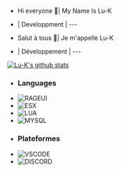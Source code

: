 - Hi everyone 👋| My Name Is Lu-K
- | Developpment | ---
                                      
- Salut à tous 👋| Je m'appelle Lu-K
- | Développement | ---

[![Lu-K's github stats](https://github-readme-stats.vercel.app/api?username=Lu-Kfr)](https://github.com/Lu-Kfr/github-readme-stats)

- ### Languages 
- ![RAGEUI](https://img.shields.io/badge/RAGEUI%20-%23E34F26.svg?&style=for-the-badge&logo=html5&logoColor=white) 
- ![ESX](https://img.shields.io/badge/ESX%20-%23E34F26.svg?&style=for-the-badge&logo=html5&logoColor=white) 
- ![LUA](https://img.shields.io/badge/Lua-2C2D72?style=for-the-badge&logo=lua&logoColor=white)  
- ![MYSQL](https://img.shields.io/badge/MySQL-00000F?style=for-the-badge&logo=mysql&logoColor=white)
- ### Plateformes
- ![VSCODE](https://img.shields.io/badge/Visual_Studio_Code-0078D4?style=for-the-badge&logo=visual%20studio%20code&logoColor=white)  
- ![DISCORD](https://img.shields.io/badge/Discord-7289DA?style=for-the-badge&logo=discord&logoColor=white)
